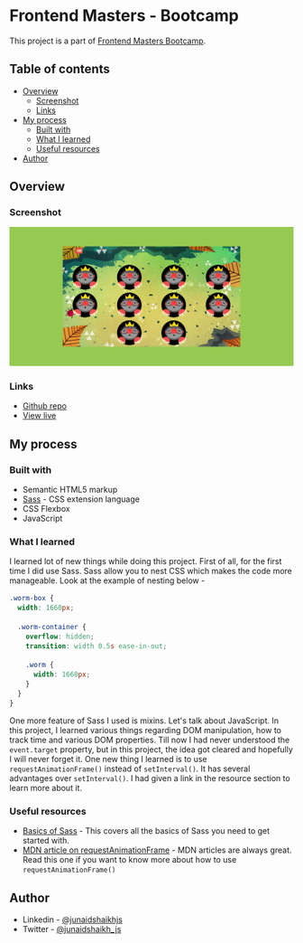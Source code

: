 # Frontend Masters - Bootcamp

This project is a part of [Frontend Masters Bootcamp](https://frontendmasters.com/bootcamp/).

## Table of contents

- [Overview](#overview)
  - [Screenshot](#screenshot)
  - [Links](#links)
- [My process](#my-process)
  - [Built with](#built-with)
  - [What I learned](#what-i-learned)
  - [Useful resources](#useful-resources)
- [Author](#author)

## Overview

### Screenshot

![preview of project](./preview.png)

### Links

- [Github repo](https://github.com/junaidshaikh-js/feed-a-mole)
- [View live](https://junaidshaikh-js.github.io/feed-a-mole/)

## My process

### Built with

- Semantic HTML5 markup
- [Sass](https://sass-lang.com/) - CSS extension language
- CSS Flexbox
- JavaScript

### What I learned

I learned lot of new things while doing this project. First of all, for the first time I did use Sass. Sass allow you to nest CSS which makes the code more manageable. Look at the example of nesting below -

```css
.worm-box {
  width: 1660px;

  .worm-container {
    overflow: hidden;
    transition: width 0.5s ease-in-out;

    .worm {
      width: 1660px;
    }
  }
}
```

One more feature of Sass I used is mixins. Let's talk about JavaScript. In this project, I learned various things regarding DOM manipulation, how to track time and various DOM properties. Till now I had never understood the `event.target` property, but in this project, the idea got cleared and hopefully I will never forget it. One new thing I learned is to use `requestAnimationFrame()` instead of `setInterval()`. It has several advantages over `setInterval()`. I had given a link in the resource section to learn more about it.

### Useful resources

- [Basics of Sass](https://sass-lang.com/guide) - This covers all the basics of Sass you need to get started with.
- [MDN article on requestAnimationFrame](https://developer.mozilla.org/en-US/docs/Web/API/window/requestAnimationFrame) - MDN articles are always great. Read this one if you want to know more about how to use `requestAnimationFrame()`

## Author

- Linkedin - [@junaidshaikhjs](https://www.linkedin.com/in/junaidshaikhjs/)
- Twitter - [@junaidshaikh_js](https://twitter.com/junaidshaikh_js)

